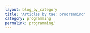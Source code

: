 ```yaml
---
layout: blog_by_category
title: 'Articles by tag: programming'
category: programming
permalink: programming/
---
```

